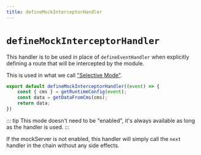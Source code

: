 ```yaml
---
title: defineMockInterceptorHandler
---
```


# `defineMockInterceptorHandler`

This handler is to be used in place of `defineEventHandler` when explicitly defining a route that will be intercepted by the module.

This is used in what we call <a href="./modes#selective">"Selective Mode"</a>.

```ts
export default defineMockInterceptorHandler((event) => {
    const { cms } = getRuntimeConfig(event);
    const data = getDataFromCms(cms);
    return data;
})
```

::: tip
This mode doesn't need to be "enabled", it's always available as long as the handler is used.
:::

If the mockServer is not enabled, this handler will simply call the `next` handler in the chain without any side effects.